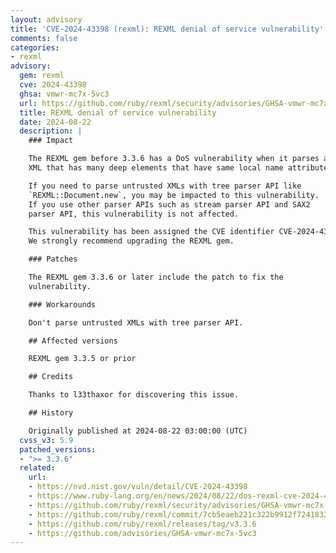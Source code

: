```yaml
---
layout: advisory
title: 'CVE-2024-43398 (rexml): REXML denial of service vulnerability'
comments: false
categories:
- rexml
advisory:
  gem: rexml
  cve: 2024-43398
  ghsa: vmwr-mc7x-5vc3
  url: https://github.com/ruby/rexml/security/advisories/GHSA-vmwr-mc7x-5vc3
  title: REXML denial of service vulnerability
  date: 2024-08-22
  description: |
    ### Impact

    The REXML gem before 3.3.6 has a DoS vulnerability when it parses an
    XML that has many deep elements that have same local name attributes.

    If you need to parse untrusted XMLs with tree parser API like
    `REXML::Document.new`, you may be impacted to this vulnerability.
    If you use other parser APIs such as stream parser API and SAX2
    parser API, this vulnerability is not affected.

    This vulnerability has been assigned the CVE identifier CVE-2024-43398.
    We strongly recommend upgrading the REXML gem.

    ### Patches

    The REXML gem 3.3.6 or later include the patch to fix the
    vulnerability.

    ### Workarounds

    Don't parse untrusted XMLs with tree parser API.

    ## Affected versions

    REXML gem 3.3.5 or prior

    ## Credits

    Thanks to l33thaxor for discovering this issue.

    ## History

    Originally published at 2024-08-22 03:00:00 (UTC)
  cvss_v3: 5.9
  patched_versions:
  - ">= 3.3.6"
  related:
    url:
    - https://nvd.nist.gov/vuln/detail/CVE-2024-43398
    - https://www.ruby-lang.org/en/news/2024/08/22/dos-rexml-cve-2024-43398
    - https://github.com/ruby/rexml/security/advisories/GHSA-vmwr-mc7x-5vc3
    - https://github.com/ruby/rexml/commit/7cb5eaeb221c322b9912f724183294d8ce96bae3
    - https://github.com/ruby/rexml/releases/tag/v3.3.6
    - https://github.com/advisories/GHSA-vmwr-mc7x-5vc3
---
```

